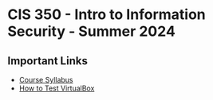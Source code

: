 # CIS 350 - Intro to Information Security - Summer 2024

## Important Links

* [Course Syllabus](SYLLABUS.md)
* [How to Test VirtualBox](VIRTUALBOX.md)